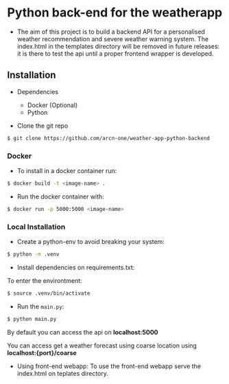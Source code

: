 # Python back-end for the weatherapp
* The aim of this project is to build a backend API for a personalised weather recommendation and severe weather warning system. The index.html in the templates directory will be removed in future releases: it is there to test the api until a proper frontend wrapper is developed.
## Installation
* Dependencies
  * Docker (Optional)
  * Python

* Clone the git repo
```sh
$ git clone https://github.com/arcn-one/weather-app-python-backend
```

### Docker

* To install in a docker container run: 
```sh
$ docker build -t <image-name> .
```

* Run the docker container with:
```sh
$ docker run -p 5000:5000 <image-name>
```

### Local Installation
* Create a python-env to avoid breaking your system:
```sh
$ python -m .venv
```
* Install dependencies on requirements.txt:
<p>To enter the environtment:</p>

```sh 
$ source .venv/bin/activate
```
* Run the `main.py`:
```sh
$ python main.py
```
<p>By default you can access the api on <b>localhost:5000</b></p>
<p>You can access get a weather forecast using coarse location using <b> localhost:{port}/coarse </b> </p>

* Using front-end webapp: To use the front-end webapp serve the index.html on teplates directory.

